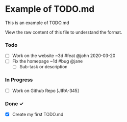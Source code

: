 # Example of TODO.md

This is an example of TODO.md

View the raw content of this file to understand the format.

### Todo

- [ ] Work on the website ~3d #feat @john 2020-03-20
- [ ] Fix the homepage ~1d #bug @jane
  - [ ] Sub-task or description

### In Progress

- [ ] Work on Github Repo [JIRA-345]

### Done ✓

- [x] Create my first TODO.md
